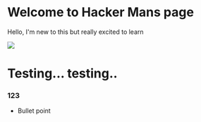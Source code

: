 # Welcome to Hacker Mans page

Hello, I'm new to this but really excited to learn

![](https://media.giphy.com/media/RyXVu4ZW454IM/giphy.gif)

# Testing... testing..

### 123

* Bullet point
